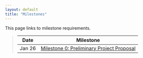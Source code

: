 ```yaml
---
layout: default
title: "Milestones"
---
```


This page links to milestone requirements.

>  Date  |                                   Milestone                                |
> ------ | -------------------------------------------------------------------------- |
> Jan 26 | [Milestone 0: Preliminary Project Proposal](../milestones/milestone0.html) |

